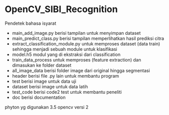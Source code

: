 # OpenCV_SIBI_Recognition
Pendetek bahasa isyarat
- main_add_image.py berisi tampilan untuk menyimpan dataset
- main_predict_class.py berisi tampilan memperlihatkan hasil prediksi citra
- extract_classification_module.py untuk memproses dataset (data train) sehingga menjadi sebuah module untuk klasifikasi
- model.h5 modul yang di ekstraksi dari classification
- train_data_process untuk memproses (feature extraction) dan dimasukan ke folder dataset
- all_image_data berisi folder image dari original hingga segmentasi
- header berisi file .py lain untuk membantu program
- test berisi image untuk data uji
- dataset berisi image untuk data latih
- test_code berisi code2 test untuk membantu peneliti
- doc berisi documentation

phyton yg digunakan 3.5
opencv versi 2
